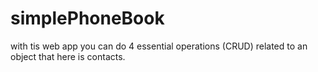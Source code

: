 # simplePhoneBook

with tis web app you can do 4 essential operations (CRUD) related to an object that here is contacts.

